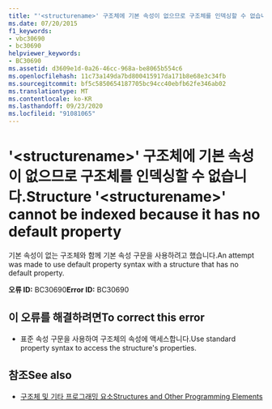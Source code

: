 ```yaml
---
title: "'<structurename>' 구조체에 기본 속성이 없으므로 구조체를 인덱싱할 수 없습니다."
ms.date: 07/20/2015
f1_keywords:
- vbc30690
- bc30690
helpviewer_keywords:
- BC30690
ms.assetid: d3609e1d-0a26-46cc-968a-be8065b554c6
ms.openlocfilehash: 11c73a149da7bd800415917da171b8e68e3c34fb
ms.sourcegitcommit: bf5c5850654187705bc94cc40ebfb62fe346ab02
ms.translationtype: MT
ms.contentlocale: ko-KR
ms.lasthandoff: 09/23/2020
ms.locfileid: "91081065"
---
```

# <a name="structure-structurename-cannot-be-indexed-because-it-has-no-default-property"></a><span data-ttu-id="dea25-102">'\<structurename>' 구조체에 기본 속성이 없으므로 구조체를 인덱싱할 수 없습니다.</span><span class="sxs-lookup"><span data-stu-id="dea25-102">Structure '\<structurename>' cannot be indexed because it has no default property</span></span>

<span data-ttu-id="dea25-103">기본 속성이 없는 구조체와 함께 기본 속성 구문을 사용하려고 했습니다.</span><span class="sxs-lookup"><span data-stu-id="dea25-103">An attempt was made to use default property syntax with a structure that has no default property.</span></span>  
  
 <span data-ttu-id="dea25-104">**오류 ID:** BC30690</span><span class="sxs-lookup"><span data-stu-id="dea25-104">**Error ID:** BC30690</span></span>  
  
## <a name="to-correct-this-error"></a><span data-ttu-id="dea25-105">이 오류를 해결하려면</span><span class="sxs-lookup"><span data-stu-id="dea25-105">To correct this error</span></span>  
  
- <span data-ttu-id="dea25-106">표준 속성 구문을 사용하여 구조체의 속성에 액세스합니다.</span><span class="sxs-lookup"><span data-stu-id="dea25-106">Use standard property syntax to access the structure's properties.</span></span>  
  
## <a name="see-also"></a><span data-ttu-id="dea25-107">참조</span><span class="sxs-lookup"><span data-stu-id="dea25-107">See also</span></span>

- [<span data-ttu-id="dea25-108">구조체 및 기타 프로그래밍 요소</span><span class="sxs-lookup"><span data-stu-id="dea25-108">Structures and Other Programming Elements</span></span>](../programming-guide/language-features/data-types/structures-and-other-programming-elements.md)
